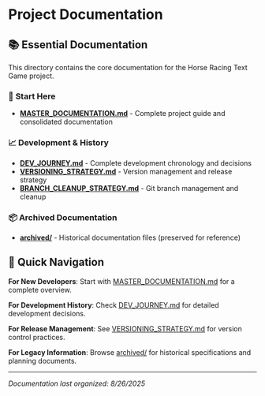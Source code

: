 # Project Documentation

## 📚 Essential Documentation

This directory contains the core documentation for the Horse Racing Text Game project.

### 📖 **Start Here**
- **[MASTER_DOCUMENTATION.md](MASTER_DOCUMENTATION.md)** - Complete project guide and consolidated documentation

### 📈 **Development & History**  
- **[DEV_JOURNEY.md](DEV_JOURNEY.md)** - Complete development chronology and decisions
- **[VERSIONING_STRATEGY.md](VERSIONING_STRATEGY.md)** - Version management and release strategy
- **[BRANCH_CLEANUP_STRATEGY.md](BRANCH_CLEANUP_STRATEGY.md)** - Git branch management and cleanup

### 📦 **Archived Documentation**
- **[archived/](archived/)** - Historical documentation files (preserved for reference)

## 🚀 Quick Navigation

**For New Developers**: Start with [MASTER_DOCUMENTATION.md](MASTER_DOCUMENTATION.md) for a complete overview.

**For Development History**: Check [DEV_JOURNEY.md](DEV_JOURNEY.md) for detailed development decisions.

**For Release Management**: See [VERSIONING_STRATEGY.md](VERSIONING_STRATEGY.md) for version control practices.

**For Legacy Information**: Browse [archived/](archived/) for historical specifications and planning documents.

---

*Documentation last organized: 8/26/2025*
